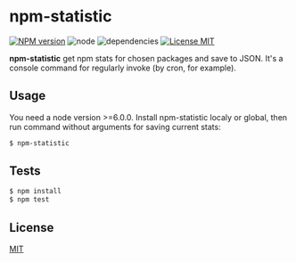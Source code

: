 # npm-statistic #

  [![NPM version][npm-image]][npm-url] ![node][node-image] ![dependencies][dependencies-image] [![License MIT][license-image]](LICENSE)

  **npm-statistic** get npm stats for chosen packages and save to JSON. It's a console command for regularly invoke (by cron, for example).

## Usage ##
You need a node version >=6.0.0. Install npm-statistic localy or global, then run command without arguments for saving current stats:
```bash
$ npm-statistic
```

## Tests ##
```bash
$ npm install
$ npm test
```

## License ##
  [MIT](LICENSE)

[license-image]: https://img.shields.io/badge/license-MIT-blue.svg "license-image"
[dependencies-image]: https://img.shields.io/gemnasium/mathiasbynens/he.svg?maxAge=2592000 "dependencies-image"
[node-image]: https://img.shields.io/badge/node-v6.0.0-brightgreen.svg?maxAge=2592000 "node-image"
[npm-image]: https://img.shields.io/npm/v/npm-statistic.svg "npm-image"
[npm-url]: https://www.npmjs.com/package/npm-statistic "npm-statistic"